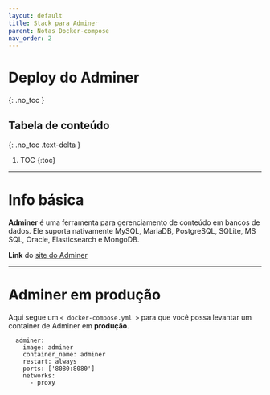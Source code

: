 ```yaml
---
layout: default
title: Stack para Adminer
parent: Notas Docker-compose
nav_order: 2
---
```


# Deploy do Adminer
{: .no_toc }

## Tabela de conteúdo
{: .no_toc .text-delta }

1. TOC
{:toc}

---

# Info básica
**Adminer** é uma ferramenta para gerenciamento de conteúdo em bancos de dados. Ele suporta nativamente MySQL, MariaDB, PostgreSQL, SQLite, MS SQL, Oracle, Elasticsearch e MongoDB.

**Link** do [site do Adminer](https://adminer.org/)


---

# Adminer em produção
Aqui segue um `< docker-compose.yml >` para que você possa levantar um container de Adminer em **produção**.


<div class="code-example" markdown="1">

```
  adminer:
    image: adminer
    container_name: adminer
    restart: always
    ports: ['8080:8080']
    networks:
      - proxy
```